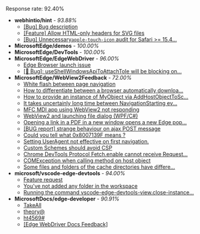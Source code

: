 Response rate: 92.40%

* **webhintio/hint** - _93.88%_
  * [[Bug] Bug description](https://github.com/webhintio/hint/issues/5346)
  * [[Feature] Allow HTML-only headers for SVG files](https://github.com/webhintio/hint/issues/5281)
  * [[Bug] Unnecessary`apple-touch-icon` audit for Safari >= 15.4...](https://github.com/webhintio/hint/issues/5256)
* **MicrosoftEdge/demos** - _100.00%_
* **MicrosoftEdge/DevTools** - _100.00%_
* **MicrosoftEdge/EdgeWebDriver** - _96.00%_
  * [Edge Browser launch issue](https://github.com/MicrosoftEdge/EdgeWebDriver/issues/50)
  * [[🐛 Bug]: useShellWindowsApiToAttachToIe will be blocking on...](https://github.com/MicrosoftEdge/EdgeWebDriver/issues/34)
* **MicrosoftEdge/WebView2Feedback** - _72.00%_
  * [White flash between page navigation](https://github.com/MicrosoftEdge/WebView2Feedback/issues/2881)
  * [How to differentiate between a browser automatically downloa...](https://github.com/MicrosoftEdge/WebView2Feedback/issues/2880)
  * [How to provide an instance of MyObject via AddHostObjectToSc...](https://github.com/MicrosoftEdge/WebView2Feedback/issues/2879)
  * [It takes uncertainly long time between NavigationStarting ev...](https://github.com/MicrosoftEdge/WebView2Feedback/issues/2878)
  * [ MFC MDI app using WebView2 not responding](https://github.com/MicrosoftEdge/WebView2Feedback/issues/2877)
  * [WebView2 and launching file dialog (WPF/C#)](https://github.com/MicrosoftEdge/WebView2Feedback/issues/2849)
  * [Opening a link in a PDF in a new window opens a new Edge pop...](https://github.com/MicrosoftEdge/WebView2Feedback/issues/2848)
  * [[BUG report] strange behaviour on ajax POST message](https://github.com/MicrosoftEdge/WebView2Feedback/issues/2847)
  * [Could you tell what 0x8007139F means ? ](https://github.com/MicrosoftEdge/WebView2Feedback/issues/2843)
  * [Setting UserAgent not effective on first navigation.](https://github.com/MicrosoftEdge/WebView2Feedback/issues/2862)
  * [Custom Schemes should avoid CSP](https://github.com/MicrosoftEdge/WebView2Feedback/issues/2850)
  * [Chrome DevTools Protocol Fetch.enable cannot receive Request...](https://github.com/MicrosoftEdge/WebView2Feedback/issues/2842)
  * [COMException when calling method on host object](https://github.com/MicrosoftEdge/WebView2Feedback/issues/2840)
  * [Some files and folders of the cache directories have differe...](https://github.com/MicrosoftEdge/WebView2Feedback/issues/2838)
* **microsoft/vscode-edge-devtools** - _94.00%_
  * [Feature request](https://github.com/microsoft/vscode-edge-devtools/issues/1226)
  * [You've not added any folder in the workspace](https://github.com/microsoft/vscode-edge-devtools/issues/1225)
  * [Running the command vscode-edge-devtools-view.close-instance...](https://github.com/microsoft/vscode-edge-devtools/issues/1188)
* **MicrosoftDocs/edge-developer** - _90.91%_
  * [TakeAll](https://github.com/MicrosoftDocs/edge-developer/issues/2255)
  * [theory@](https://github.com/MicrosoftDocs/edge-developer/issues/2254)
  * [ht4569#](https://github.com/MicrosoftDocs/edge-developer/issues/2253)
  * [[Edge WebDriver Docs Feedback]](https://github.com/MicrosoftDocs/edge-developer/issues/2213)